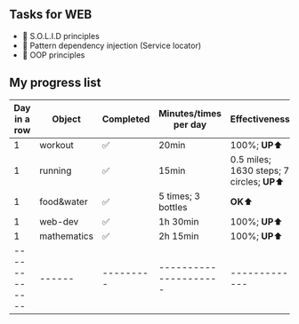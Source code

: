 ## Tasks for WEB
+ 📌 S.O.L.I.D principles
+ 📌 Pattern dependency injection (Service locator)
+ 📌 OOP principles


## My progress list
| Day in a row | Object | Completed | Minutes/times per day | Effectiveness |
| ------------ | ------ | --------- | --------------------- | ------------- |
| 1 | workout | ✅ | 20min | 100%; **UP**⬆️ |
| 1 | running | ✅ | 15min | 0.5 miles; 1630 steps; 7 circles; **UP**⬆️ |
| 1 | food&water | ✅ | 5 times; 3 bottles | **OK**⬆️
| 1 | web-dev | ✅ | 1h 30min | 100%; **UP**⬆️ |
| 1 | mathematics | ✅ | 2h 15min | 100%; **UP**⬆️ |
| ------------ | ------ | --------- | --------------------- | ------------- |
